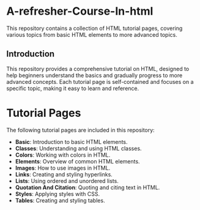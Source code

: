 # A-refresher-Course-In-html
This repository contains a collection of HTML tutorial pages, covering various topics from basic HTML elements to more advanced topics.

## Introduction

This repository provides a comprehensive tutorial on HTML, designed to help beginners understand the basics and gradually progress to more advanced concepts. Each tutorial page is self-contained and focuses on a specific topic, making it easy to learn and reference.

# Tutorial Pages

The following tutorial pages are included in this repository:

- **Basic**: Introduction to basic HTML elements.
- **Classes**: Understanding and using HTML classes.
- **Colors**: Working with colors in HTML.
- **Elements**: Overview of common HTML elements.
- **Images**: How to use images in HTML.
- **Links**: Creating and styling hyperlinks.
- **Lists**: Using ordered and unordered lists.
- **Quotation And Citation**: Quoting and citing text in HTML.
- **Styles**: Applying styles with CSS.
- **Tables**: Creating and styling tables.
